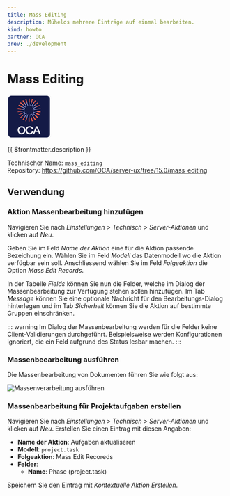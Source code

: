 ```yaml
---
title: Mass Editing
description: Mühelos mehrere Einträge auf einmal bearbeiten.
kind: howto
partner: OCA
prev: ./development
---
```

# Mass Editing
![icon_oca_app](attachments/icon_oca_app.png)

{{ $frontmatter.description }}

Technischer Name: `mass_editing`\
Repository: <https://github.com/OCA/server-ux/tree/15.0/mass_editing>

## Verwendung

### Aktion Massenbearbeitung hinzufügen

Navigieren Sie nach *Einstellungen > Technisch > Server-Aktionen* und klicken auf *Neu*.

Geben Sie im Feld *Name der Aktion* eine für die Aktion passende Bezeichung ein. Wählen Sie im Feld *Modell* das Datenmodell wo die Aktion verfügbar sein soll. Anschliessend wählen Sie im Feld *Folgeaktion* die Option *Mass Edit Records*.

In der Tabelle *Fields* können Sie nun die Felder, welche im Dialog der Massenbearbeitung zur Verfügung stehen sollen hinzufügen. Im Tab *Message* können Sie eine optionale Nachricht für den Bearbeitungs-Dialog hinterlegen und im Tab *Sicherheit* können Sie die Aktion auf bestimmte Gruppen einschränken.

::: warning
Im Dialog der Massenbearbeitung werden für die Felder keine Client-Validierungen durchgeführt. Beispielsweise werden Konfigurationen ignoriert, die ein Feld aufgrund des Status lesbar machen.
:::

### Massenbeearbeitung ausführen

Die Massenbearbeitung von Dokumenten führen Sie wie folgt aus:

![Massenverarbeitung ausführen](attachments/Massenverarbeitung%20ausführen.gif)

### Massenbearbeitung für Projektaufgaben erstellen

Navigieren Sie nach *Einstellungen > Technisch > Server-Aktionen* und klicken auf *Neu*. Erstellen Sie einen Eintrag mit diesen Angaben:

* **Name der Aktion**: Aufgaben aktualiseren
* **Modell**: `project.task`
* **Folgeaktion**: Mass Edit Recoreds
* **Felder**:
	* **Name**: Phase (project.task)

Speichern Sie den Eintrag mit *Kontextuelle Aktion Erstellen*.
